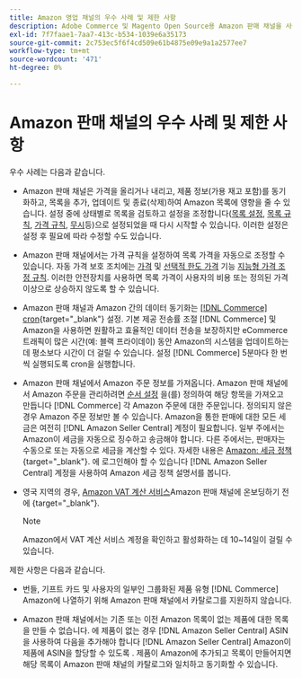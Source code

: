 ```yaml
---
title: Amazon 영업 채널의 우수 사례 및 제한 사항
description: Adobe Commerce 및 Magento Open Source용 Amazon 판매 채널을 사용할 때 모범 사례 및 제한 사항을 검토하십시오.
exl-id: 7f7faae1-7aa7-413c-b534-1039e6a35173
source-git-commit: 2c753ec5f6f4cd509e61b4875e09e9a1a2577ee7
workflow-type: tm+mt
source-wordcount: '471'
ht-degree: 0%

---
```


# Amazon 판매 채널의 우수 사례 및 제한 사항

우수 사례는 다음과 같습니다.

- Amazon 판매 채널은 가격을 올리거나 내리고, 제품 정보(가용 재고 포함)를 동기화하고, 목록을 추가, 업데이트 및 종료(삭제)하여 Amazon 목록에 영향을 줄 수 있습니다. 설정 중에 상태별로 목록을 검토하고 설정을 조정합니다([목록 설정](./listing-settings.md), [목록 규칙](./listing-rules.md), [가격 규칙](./pricing-products.md), [무시](./overrides.md)등)으로 설정되었을 때 다시 시작할 수 있습니다. 이러한 설정은 설정 후 필요에 따라 수정할 수도 있습니다.

- Amazon 판매 채널에서는 가격 규칙을 설정하여 목록 가격을 자동으로 조정할 수 있습니다. 자동 가격 보호 조치에는 [가격](./floor-price.md) 및 [선택적 한도 가격](./optional-ceiling-price.md) 기능 [지능형 가격 조정 규칙](./intelligent-repricing-rules.md). 이러한 안전장치를 사용하면 목록 가격이 사용자의 비용 또는 정의된 가격 이상으로 상승하지 않도록 할 수 있습니다.

- Amazon 판매 채널과 Amazon 간의 데이터 동기화는 [[!DNL Commerce] cron](https://docs.magento.com/user-guide/system/cron.html){target=&quot;_blank&quot;} 설정. 기본 제공 전송률 조절 [!DNL Commerce] 및 Amazon을 사용하면 원활하고 효율적인 데이터 전송을 보장하지만 eCommerce 트래픽이 많은 시간(예: 블랙 프라이데이) 동안 Amazon의 시스템을 업데이트하는 데 평소보다 시간이 더 걸릴 수 있습니다. 설정 [!DNL Commerce] 5분마다 한 번씩 실행되도록 cron을 실행합니다.

- Amazon 판매 채널에서 Amazon 주문 정보를 가져옵니다. Amazon 판매 채널에서 Amazon 주문을 관리하려면 [순서 설정](./order-settings.md) 을(를) 정의하여 해당 항목을 가져오고 만듭니다 [!DNL Commerce] 각 Amazon 주문에 대한 주문입니다. 정의되지 않은 경우 Amazon 주문 정보만 볼 수 있습니다. Amazon을 통한 판매에 대한 모든 세금은 여전히 [!DNL Amazon Seller Central] 계정이 필요합니다. 일부 주에서는 Amazon이 세금을 자동으로 징수하고 송금해야 합니다. 다른 주에서는, 판매자는 수동으로 또는 자동으로 세금을 계산할 수 있다. 자세한 내용은 [Amazon: 세금 정책](https://sellercentral.amazon.com/gp/help/external/help.html?itemID=200405820&amp;language=en_US/){target=&quot;_blank&quot;}. 에 로그인해야 할 수 있습니다 [!DNL Amazon Seller Central] 계정을 사용하여 Amazon 세금 정책 설명서를 봅니다.

- 영국 지역의 경우, [Amazon VAT 계산 서비스](https://sell.amazon.co.uk/learn/vat-resources/)Amazon 판매 채널에 온보딩하기 전에 {target=&quot;_blank&quot;}.


   >[!NOTE]
   >
   >Amazon에서 VAT 계산 서비스 계정을 확인하고 활성화하는 데 10~14일이 걸릴 수 있습니다.

제한 사항은 다음과 같습니다.

- 번들, 기프트 카드 및 사용자의 일부인 그룹화된 제품 유형 [!DNL Commerce] Amazon에 나열하기 위해 Amazon 판매 채널에서 카탈로그를 지원하지 않습니다.

- Amazon 판매 채널에서는 기존 또는 이전 Amazon 목록이 없는 제품에 대한 목록을 만들 수 없습니다. 에 제품이 없는 경우 [!DNL Amazon Seller Central] ASIN을 사용하여 다음을 추가해야 합니다 [!DNL Amazon Seller Central] Amazon이 제품에 ASIN을 할당할 수 있도록 . 제품이 Amazon에 추가되고 목록이 만들어지면 해당 목록이 Amazon 판매 채널의 카탈로그와 일치하고 동기화할 수 있습니다.
